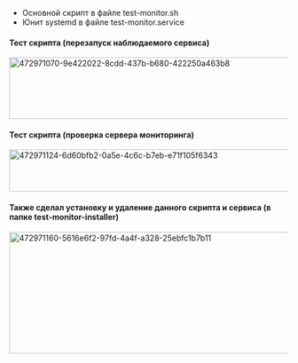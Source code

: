 - Основной скрипт в файле test-monitor.sh
- Юнит systemd в файле test-monitor.service

#### Тест скрипта (перезапуск наблюдаемого сервиса)

<img width="573" height="111" alt="472971070-9e422022-8cdd-437b-b680-422250a463b8" src="https://github.com/user-attachments/assets/54bbb562-a7c4-448e-be12-74c02fe23e04" />

#### Тест скрипта (проверка сервера мониторинга)

<img width="876" height="76" alt="472971124-6d60bfb2-0a5e-4c6c-b7eb-e71f105f6343" src="https://github.com/user-attachments/assets/f75c190b-ca92-4b57-bfa8-57c2bd9f0f1d" />

#### Также сделал установку и удаление данного скрипта и сервиса (в папке test-monitor-installer)

<img width="1039" height="219" alt="472971160-5616e6f2-97fd-4a4f-a328-25ebfc1b7b11" src="https://github.com/user-attachments/assets/e3bc8984-9413-4b2b-8179-4576777b77e0" />
